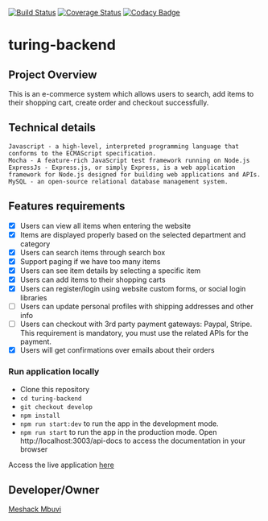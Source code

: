 [![Build Status](https://travis-ci.org/meshack-mbuvi/turing-backend.svg?branch=develop)](https://travis-ci.org/meshack-mbuvi/turing-backend)
[![Coverage Status](https://coveralls.io/repos/github/meshack-mbuvi/turing-backend/badge.svg?branch=develop)](https://coveralls.io/github/meshack-mbuvi/turing-backend?branch=develop)
[![Codacy Badge](https://api.codacy.com/project/badge/Grade/a4714885a106475f9c195455786cb0dc)](https://www.codacy.com/app/meshack-mbuvi/turing-backend?utm_source=github.com&amp;utm_medium=referral&amp;utm_content=meshack-mbuvi/turing-backend&amp;utm_campaign=Badge_Grade)

# turing-backend
## Project Overview
This is an e-commerce system which allows users to search, add items to their shopping cart, create order and checkout successfully.

## Technical details
```
Javascript - a high-level, interpreted programming language that conforms to the ECMAScript specification.
Mocha - A feature-rich JavaScript test framework running on Node.js
ExpressJs - Express.js, or simply Express, is a web application framework for Node.js designed for building web applications and APIs.
MySQL - an open-source relational database management system.
```

## Features requirements
- [x] Users can view all items when entering the website
- [x] Items are displayed properly based on the selected department and category
- [x] Users can search items through search box
- [x] Support paging if we have too many items
- [x] Users can see item details by selecting a specific item
- [x] Users can add items to their shopping carts
- [x] Users can register/login using website custom forms, or social login libraries
- [ ] Users can update personal profiles with shipping addresses and other info
- [ ] Users can checkout with 3rd party payment gateways: Paypal, Stripe. This requirement is mandatory, you must use the related APIs for the payment.
- [x] Users will get confirmations over emails about their orders

### Run application locally

- Clone this repository
- `cd turing-backend`
- `git checkout develop`
- `npm install`
- `npm run start:dev` to run the app in the development mode.
- `npm run start` to run the app in the production mode.
  Open http://localhost:3003/api-docs to access the documentation in your browser

Access the live application [here](https://turing-api-endpoints.herokuapp.com/)
## Developer/Owner
[Meshack Mbuvi](https://github.com/meshack-mbuvi)
